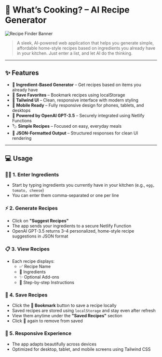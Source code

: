 # 🥘 What’s Cooking? – AI Recipe Generator

![Recipe Finder Banner](https://images.pexels.com/photos/1640774/pexels-photo-1640774.jpeg?auto=compress&cs=tinysrgb&w=1260&h=750&dpr=1)

> A sleek, AI-powered web application that helps you generate simple, affordable home-style recipes based on ingredients you already have in your kitchen. Just enter a list, and let AI do the thinking.

---

## ✨ Features

- 🧪 **Ingredient-Based Generator** – Get recipes based on items you already have
- 💾 **Save Favorites** – Bookmark recipes using localStorage
- 🎨 **Tailwind UI** – Clean, responsive interface with modern styling
- 📱 **Mobile Ready** – Fully responsive design for phones, tablets, and desktops
- 🤖 **Powered by OpenAI GPT-3.5** – Securely integrated using Netlify Functions
- 🏷️ **Simple Recipes** – Focused on easy, everyday meals
- 📄 **JSON-Formatted Output** – Structured responses for clean UI rendering

---

## 💻 Usage

### 🧑‍🍳 1. Enter Ingredients

- Start by typing ingredients you currently have in your kitchen (e.g., `egg, tomato, cheese`)
- You can enter them comma-separated or one per line

### ⚡ 2. Generate Recipes

- Click on **"Suggest Recipes"**
- The app sends your ingredients to a secure Netlify Function
- OpenAI GPT-3.5 returns 3–4 personalized, home-style recipe suggestions in JSON format

### 📋 3. View Recipes

- Each recipe displays:
  - ✅ Recipe Name
  - 🛒 Ingredients
  - ✨ Optional Add-ons
  - 📖 Step-by-step Instructions

### 🔖 4. Save Recipes

- Click the 🔖 **Bookmark** button to save a recipe locally
- Saved recipes are stored using `localStorage` and stay even after refresh
- View them anytime under the **"Saved Recipes"** section
- Click 🔖 again to remove from saved

### 📱 5. Responsive Experience

- The app adapts beautifully across devices
- Optimized for desktop, tablet, and mobile screens using Tailwind CSS
